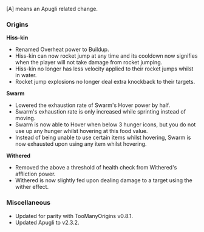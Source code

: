 [A] means an Apugli related change.

### Origins
**Hiss-kin**
- Renamed Overheat power to Buildup.
- Hiss-kin can now rocket jump at any time and its cooldown now signifies when the player will not take damage from rocket jumping.
- Hiss-kin no longer has less velocity applied to their rocket jumps whilst in water.
- Rocket jump explosions no longer deal extra knockback to their targets.

**Swarm**
- Lowered the exhaustion rate of Swarm's Hover power by half.
- Swarm's exhaustion rate is only increased while sprinting instead of moving.
- Swarm is now able to Hover when below 3 hunger icons, but you do not use up any hunger whilst hovering at this food value.
- Instead of being unable to use certain items whilst hovering, Swarm is now exhausted upon using any item whilst hovering.

**Withered**
- Removed the above a threshold of health check from Withered's affliction power.
- Withered is now slightly fed upon dealing damage to a target using the wither effect.

### Miscellaneous
- Updated for parity with TooManyOrigins v0.8.1.
- Updated Apugli to v2.3.2.